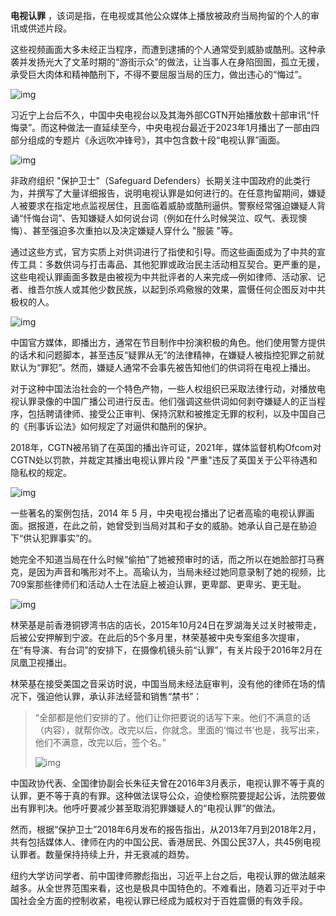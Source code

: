 
**电视认罪** ，该词是指，在电视或其他公众媒体上播放被政府当局拘留的个人的审讯或供述片段。


这些视频画面大多未经正当程序，而遭到逮捕的个人通常受到威胁或酷刑。这种承袭并发扬光大了文革时期的“游街示众”的做法，让当事人在身陷囹圄，孤立无援，承受巨大肉体和精神酷刑下，不得不要屈服当局的压力，做出违心的“悔过”。


![img](https://20.chinadigitaltimes.net/wp-content/uploads/2023/12/image5-3.png)


习近宁上台后不久，中国中央电视台以及其海外部CGTN开始播放数十部审讯“忏悔录”。而这种做法一直延续至今，中央电视台最近于2023年1月播出了一部由四部分组成的专题片《永远吹冲锋号》，其中包含数十段“电视认罪”画面。


![img](https://20.chinadigitaltimes.net/wp-content/uploads/2023/12/image3-3-1024x572.png)


非政府组织 "保护卫士"（Safeguard Defenders）长期关注中国政府的此类行为，并撰写了大量详细报告，说明电视认罪是如何进行的。在任意拘留期间，嫌疑人被要求在指定地点监视居住，且面临着威胁或酷刑逼供。警察经常强迫嫌疑人背诵“忏悔台词”、告知嫌疑人如何说台词（例如在什么时候哭泣、叹气、表现懊悔）、甚至强迫多次重拍以及决定嫌疑人穿什么 "服装 "等。


通过这些方式，官方实质上对供词进行了指使和引导。而这些画面成为了中共的宣传工具：多数供词与打击毒品、其他犯罪或政治民主活动相互契合。更严重的是，这些电视认罪画面多数是由被视为中共批评者的人来完成—例如律师、活动家、记者、维吾尔族人或其他少数民族，以起到杀鸡儆猴的效果，震慑任何企图反对中共极权的人。


![img](https://20.chinadigitaltimes.net/wp-content/uploads/2023/12/image7-1.png)


中国官方媒体，即播出方，通常在节目制作中扮演积极的角色。他们使用警方提供的话术和问题脚本，甚至违反“疑罪从无”的法律精神，在嫌疑人被指控犯罪之前就默认为“罪犯”。然而，嫌疑人通常不会事先被告知他们的供词将在电视上播出。


对于这种中国法治社会的一个特色产物，一些人权组织已采取法律行动，对播放电视认罪录像的中国广播公司进行反击。他们强调这些供词如何剥夺嫌疑人的正当程序，包括聘请律师、接受公正审判、保持沉默和被推定无罪的权利，以及中国自己的《刑事诉讼法》如何规定了对逼供和酷刑的保护。


2018年，CGTN被吊销了在英国的播出许可证，2021年，媒体监督机构Ofcom对CGTN处以罚款，并裁定其播出电视认罪片段 "严重"违反了英国关于公平待遇和隐私权的规定。


![img](https://20.chinadigitaltimes.net/wp-content/uploads/2023/12/image4-2-1024x768.png)


一些著名的案例包括，2014 年 5 月，中央电视台播出了记者高瑜的电视认罪画面。据报道，在此之前，她曾受到当局对其和子女的威胁。她承认自己是在胁迫下“供认犯罪事实”的。


她完全不知道当局在什么时候“偷拍”了她被预审时的话，而之所以在她脸部打马赛克，是因为声音和嘴形对不上。高瑜认为，当局未经过她同意录制了她的视频，比709案那些律师们和活动人士在法庭上被迫认罪，更卑鄙、更卑劣、更无耻。


![img](https://20.chinadigitaltimes.net/wp-content/uploads/2023/12/image2-3.png)


林荣基是前香港铜锣湾书店的店长，2015年10月24日在罗湖海关过关时被带走，后被公安押解到宁波。在此后的5个多月里，林荣基被中央专案组多次提审，在“有导演、有台词”的安排下，在摄像机镜头前“认罪”，有关片段于2016年2月在凤凰卫视播出。


林荣基在接受美国之音采访时说，中国当局未经法庭审判，没有他的律师在场的情况下，强迫他认罪，承认非法经营和销售“禁书”：



> 
> “全部都是他们安排的了。他们让你把要说的话写下来。他们不满意的话（内容），就帮你改。改完以后，你就念。里面的‘悔过书’也是，我写出来，他们不满意，改完以后，签个名。”  
> 
> ![img](https://20.chinadigitaltimes.net/wp-content/uploads/2023/12/image1-2.png)
> 
> 
> 


中国政协代表、全国律协副会长朱征夫曾在2016年3月表示，电视认罪不等于真的认罪，更不等于真的有罪。这种做法误导公众，迫使检察院要提起公诉，法院要做出有罪判决。他呼吁要减少甚至取消犯罪嫌疑人的“电视认罪”的做法。


然而，根据“保护卫士”2018年6月发布的报告指出，从2013年7月到2018年2月，共有包括媒体人、律师在内的中国公民、香港居民、外国公民37人，共45例电视认罪者。数量保持持续上升，并无衰减的趋势。


纽约大学访问学者、前中国律师滕彪指出，习近平上台之后，电视认罪的做法越来越多。从全世界范围来看，这也是极具中国特色的。不难看出，随着习近平对于中国社会全方面的控制收紧，电视认罪已经成为威权对于百姓震慑的有效手段。

